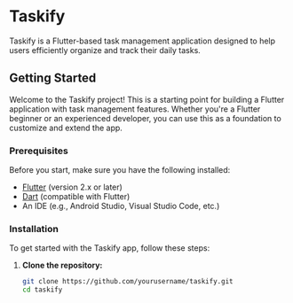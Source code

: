 # Taskify

Taskify is a Flutter-based task management application designed to help users efficiently organize and track their daily tasks.

## Getting Started

Welcome to the Taskify project! This is a starting point for building a Flutter application with task management features. Whether you're a Flutter beginner or an experienced developer, you can use this as a foundation to customize and extend the app.

### Prerequisites

Before you start, make sure you have the following installed:

- [Flutter](https://flutter.dev/docs/get-started/install) (version 2.x or later)
- [Dart](https://dart.dev/get-dart) (compatible with Flutter)
- An IDE (e.g., Android Studio, Visual Studio Code, etc.)

### Installation

To get started with the Taskify app, follow these steps:

1. **Clone the repository:**

   ```bash
   git clone https://github.com/yourusername/taskify.git
   cd taskify
